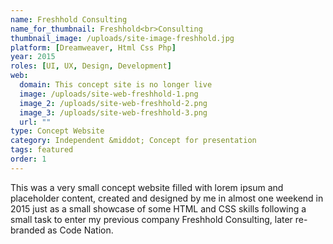 ```yaml
---
name: Freshhold Consulting
name_for_thumbnail: Freshhold<br>Consulting
thumbnail_image: /uploads/site-image-freshhold.jpg
platform: [Dreamweaver, Html Css Php]
year: 2015
roles: [UI, UX, Design, Development]
web:
  domain: This concept site is no longer live
  image: /uploads/site-web-freshhold-1.png
  image_2: /uploads/site-web-freshhold-2.png
  image_3: /uploads/site-web-freshhold-3.png
  url: ""
type: Concept Website
category: Independent &middot; Concept for presentation
tags: featured
order: 1
---
```


This was a very small concept website filled with lorem ipsum and placeholder content, created and designed by me in almost one weekend in 2015 just as a small showcase of some HTML and CSS skills following a small task to enter my previous company Freshhold Consulting, later re-branded as Code Nation.